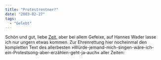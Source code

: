 ```yaml
---
title: "Protestrentner?"
date: "2003-02-27"
tags:
  - "Gelebt"
---
```


Schön und gut, liebe [Zeit](http://www.zeit.de/2003/10/PopProtest "Die Zeit 10 / 2003 - Groß: Alter Protest in neuen Klamotten"), aber bei allem Gefeixe, auf Hannes Wader lasse ich nur ungern etwas kommen. Zur Ehrenrettung hier nocheinmal den kompletten Text des allerbesten »Würde-jemand-mich-singen-wäre-ich-ein-Protestsong-aber-erzählen-geht-ja-auch« aller Zeiten:
